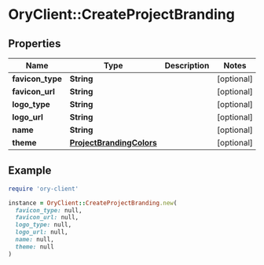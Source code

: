 # OryClient::CreateProjectBranding

## Properties

| Name | Type | Description | Notes |
| ---- | ---- | ----------- | ----- |
| **favicon_type** | **String** |  | [optional] |
| **favicon_url** | **String** |  | [optional] |
| **logo_type** | **String** |  | [optional] |
| **logo_url** | **String** |  | [optional] |
| **name** | **String** |  | [optional] |
| **theme** | [**ProjectBrandingColors**](ProjectBrandingColors.md) |  | [optional] |

## Example

```ruby
require 'ory-client'

instance = OryClient::CreateProjectBranding.new(
  favicon_type: null,
  favicon_url: null,
  logo_type: null,
  logo_url: null,
  name: null,
  theme: null
)
```

